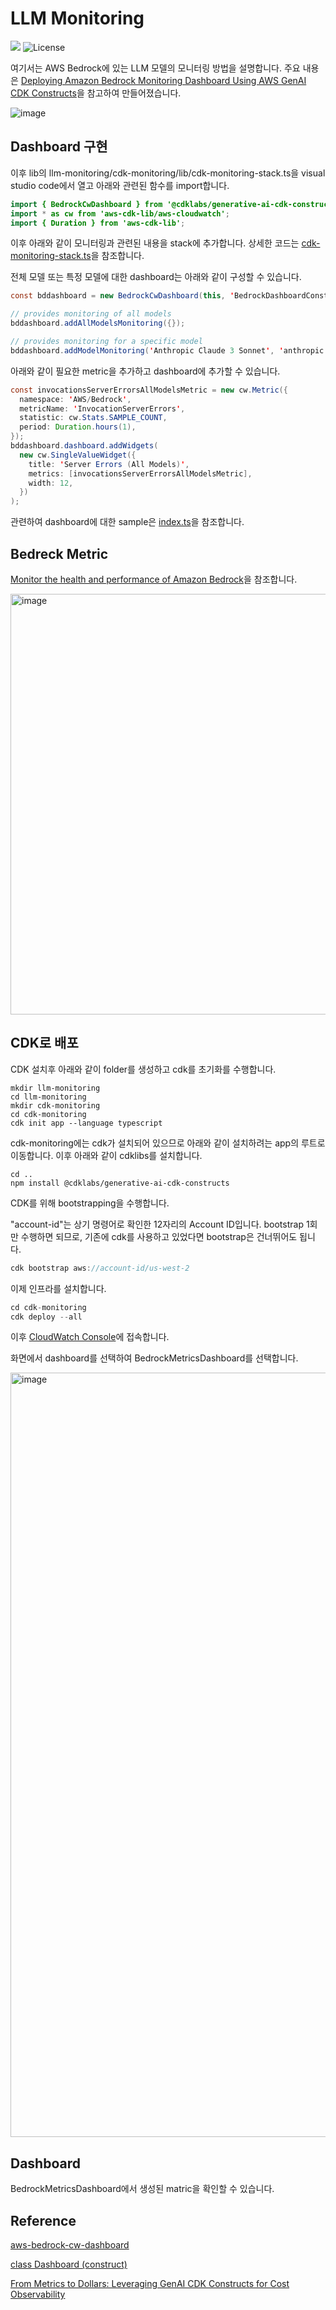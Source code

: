 # LLM Monitoring


<p align="left">
    <a href="https://hits.seeyoufarm.com"><img src="https://hits.seeyoufarm.com/api/count/incr/badge.svg?url=https%3A%2F%2Fgithub.com%2Fkyopark2014%2Fllm-monitoring&count_bg=%2379C83D&title_bg=%23555555&icon=&icon_color=%23E7E7E7&title=hits&edge_flat=false)](https://hits.seeyoufarm.com"/></a>
    <img alt="License" src="https://img.shields.io/badge/LICENSE-MIT-green">
</p>




여기서는 AWS Bedrock에 있는 LLM 모델의 모니터링 방법을 설명합니다. 주요 내용은 [Deploying Amazon Bedrock Monitoring Dashboard Using AWS GenAI CDK Constructs](https://www.linkedin.com/pulse/deploying-amazon-bedrock-monitoring-dashboard-using-aws-jimin-kim-j2jpc/)을 참고하여 만들어졌습니다.

![image](https://github.com/user-attachments/assets/7cf89841-c203-46e9-8e72-1a7b53c33aab)


## Dashboard 구현

이후 lib의 llm-monitoring/cdk-monitoring/lib/cdk-monitoring-stack.ts을 visual studio code에서 열고 아래와 관련된 함수를 import합니다.

```java
import { BedrockCwDashboard } from '@cdklabs/generative-ai-cdk-constructs';
import * as cw from 'aws-cdk-lib/aws-cloudwatch';
import { Duration } from 'aws-cdk-lib';
```

이후 아래와 같이 모니터링과 관련된 내용을 stack에 추가합니다. 상세한 코드는 [cdk-monitoring-stack.ts](./cdk-monitoring/lib/cdk-monitoring-stack.ts)을 참조합니다.

전체 모델 또는 특정 모델에 대한 dashboard는 아래와 같이 구성할 수 있습니다.
```java
const bddashboard = new BedrockCwDashboard(this, 'BedrockDashboardConstruct', {});

// provides monitoring of all models
bddashboard.addAllModelsMonitoring({});

// provides monitoring for a specific model
bddashboard.addModelMonitoring('Anthropic Claude 3 Sonnet', 'anthropic.claude-3-sonnet-20240229-v1:0', {});
```

아래와 같이 필요한 metric을 추가하고 dashboard에 추가할 수 있습니다.

```java
const invocationsServerErrorsAllModelsMetric = new cw.Metric({
  namespace: 'AWS/Bedrock',
  metricName: 'InvocationServerErrors',
  statistic: cw.Stats.SAMPLE_COUNT,
  period: Duration.hours(1),
}); 
bddashboard.dashboard.addWidgets(
  new cw.SingleValueWidget({
    title: 'Server Errors (All Models)',
    metrics: [invocationsServerErrorsAllModelsMetric],
    width: 12,
  })
);
```

관련하여 dashboard에 대한 sample은 [index.ts](https://github.com/awslabs/generative-ai-cdk-constructs/blob/main/src/patterns/gen-ai/aws-bedrock-cw-dashboard/index.ts)을 참조합니다.

## Bedreck Metric

[Monitor the health and performance of Amazon Bedrock](https://docs.aws.amazon.com/bedrock/latest/userguide/monitoring.html)을 참조합니다.

<img width="673" alt="image" src="https://github.com/user-attachments/assets/643af650-1ed9-43fb-b634-dc48e37922d1">

## CDK로 배포

CDK 설치후 아래와 같이 folder를 생성하고 cdk를 초기화를 수행합니다. 
```text
mkdir llm-monitoring
cd llm-monitoring
mkdir cdk-monitoring
cd cdk-monitoring
cdk init app --language typescript
```

cdk-monitoring에는 cdk가 설치되어 있으므로 아래와 같이 설치하려는 app의 루트로 이동합니다. 이후 아래와 같이 cdklibs를 설치합니다. 

```text
cd ..
npm install @cdklabs/generative-ai-cdk-constructs
```


CDK를 위해 bootstrapping을 수행합니다.

"account-id"는 상기 명령어로 확인한 12자리의 Account ID입니다. bootstrap 1회만 수행하면 되므로, 기존에 cdk를 사용하고 있었다면 bootstrap은 건너뛰어도 됩니다.

```java
cdk bootstrap aws://account-id/us-west-2
```

이제 인프라를 설치합니다.

```java
cd cdk-monitoring
cdk deploy --all
```

이후 [CloudWatch Console](https://us-west-2.console.aws.amazon.com/cloudwatch/home?region=us-west-2)에 접속합니다.

화면에서 dashboard를 선택하여 BedrockMetricsDashboard를 선택합니다.

<img width="1223" alt="image" src="https://github.com/user-attachments/assets/90b188dd-1003-461d-a026-20c8bff0c45f">


## Dashboard 

BedrockMetricsDashboard에서 생성된 matric을 확인할 수 있습니다.


## Reference 

[aws-bedrock-cw-dashboard](https://github.com/awslabs/generative-ai-cdk-constructs/tree/main/src/patterns/gen-ai/aws-bedrock-cw-dashboard)

[class Dashboard (construct)](https://docs.aws.amazon.com/cdk/api/v2/docs/aws-cdk-lib.aws_cloudwatch.Dashboard.html)

[From Metrics to Dollars: Leveraging GenAI CDK Constructs for Cost Observability](https://www.linkedin.com/pulse/from-metrics-dollars-leveraging-genai-cdk-constructs-cost-jimin-kim-2xwpc/)
